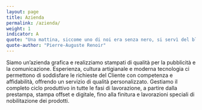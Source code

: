 ```yaml
---
layout: page
title: Azienda
permalink: /azienda/
weight: 1
indicator: A
quote: "Una mattina, siccome uno di noi era senza nero, si servì del blu: era nato l’impressionismo."
quote-author: "Pierre-Auguste Renoir"
---
```


Siamo un’azienda grafica e realizziamo stampati di qualità per la pubblicità e la comunicazione. Esperienza, cultura artigianale e moderna tecnologia ci permettono di soddisfare le richieste del Cliente con competenza e affidabilità, offrendo un servizio di qualità personalizzato. Gestiamo il completo ciclo produttivo in tutte le fasi di lavorazione, a partire dalla prestampa, stampa offset e digitale, fino alla finitura e lavorazioni speciali di nobilitazione dei prodotti.
